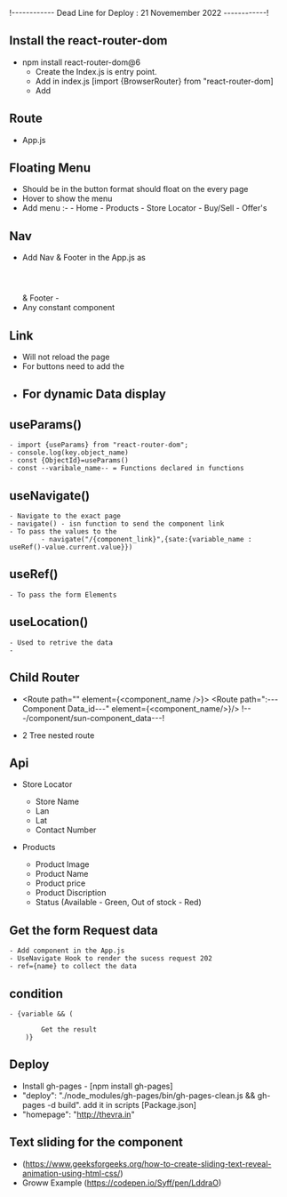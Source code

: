 !------------ Dead Line for Deploy : 21 Novemember 2022 ------------!


## Install the react-router-dom
- npm install react-router-dom@6
    - Create the Index.js is entry point.
    - Add in index.js [import {BrowserRouter} from "react-router-dom]
    - Add <BrowserRouter> <App /> </BrowserRouter>
## Route
- App.js

## Floating Menu
 - Should be in the button format should float on the every page 
 - Hover to show the menu 
 - Add menu :-
        - Home
        - Products
        - Store Locator
        - Buy/Sell 
        - Offer's
        
## Nav
- Add Nav & Footer  in the App.js as <header></header> & Footer - <footer></footer>
- Any constant component

## Link
- Will not reload the page
- For buttons need to add the <Lilnk to="/{Path}" className=""> </Link>
- For dynamic Data display
    - 

## useParams()
    - import {useParams} from "react-router-dom";
    - console.log(key.object_name)
    - const {ObjectId}=useParams()
    - const --varibale_name-- = Functions declared in functions

## useNavigate()
    - Navigate to the exact page
    - navigate() - isn function to send the component link
    - To pass the values to the 
            - navigate("/{component_link}",{sate:{variable_name : useRef()-value.current.value}}) 

## useRef()
    - To pass the form Elements

## useLocation()
    - Used to retrive the data
    - 

## Child Router
- <Route path="" element={<component_name />}>
    <Route path=":---Component Data_id---" element={<component_name/>}/>
    !---/component/sun-component_data---!
    </Route>

- 2 Tree nested route

## Api

- Store Locator
    - Store Name
    - Lan
    - Lat
    - Contact Number

- Products
    - Product Image
    - Product Name
    - Product price
    - Product Discription
    - Status (Available - Green, Out of stock - Red)
    
## Get the form Request data 
    - Add component in the App.js
    - UseNavigate Hook to render the sucess request 202
    - ref={name} to collect the data

## condition
    - {variable && (

            Get the result
        )}



## Deploy
-  Install gh-pages - [npm install gh-pages]
- "deploy": "./node_modules/gh-pages/bin/gh-pages-clean.js && gh-pages -d build". add it in scripts [Package.json]
-  "homepage": "http://thevra.in" 


## Text sliding for the component
 - (https://www.geeksforgeeks.org/how-to-create-sliding-text-reveal-animation-using-html-css/)
 - Groww Example (https://codepen.io/Syff/pen/LddraO)